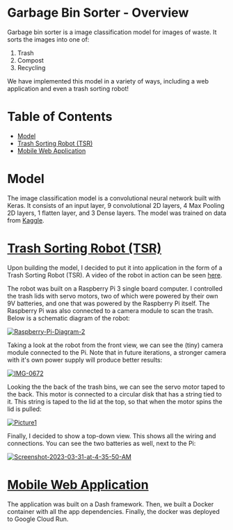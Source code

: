 # Garbage Bin Sorter - Overview
Garbage bin sorter is a image classification model for images of waste. It sorts the images into one of:

 1. Trash
 2. Compost
 3. Recycling

We have implemented this model in a variety of ways, including a web application and even a trash sorting robot! 

# Table of Contents
- [Model](#model)
- [Trash Sorting Robot (TSR)](#trash-sorting-robot-tsr)
- [Mobile Web Application](#mobile-web-application)


# Model
The image classification model is a convolutional neural network built with Keras. It consists of an input layer, 9 convolutional 2D layers, 4 Max Pooling 2D layers, 1 flatten layer, and 3 Dense layers. The model was trained on data from [Kaggle](https://www.kaggle.com/datasets/mostafaabla/garbage-classification?select=garbage_classification). 

# [Trash Sorting Robot (TSR)](https://www.youtube.com/watch?v=s5CwtBsv_bo)
Upon building the model, I decided to put it into application in the form of a Trash Sorting Robot (TSR). A video of the robot in action can be seen [here](https://www.youtube.com/watch?v=s5CwtBsv_bo).

The robot was built on a Raspberry Pi 3 single board computer. I controlled the trash lids with servo motors, two of which were powered by their own 9V batteries, and one that was powered by the Raspberry Pi itself. The Raspberry Pi was also connected to a camera module to scan the trash. Below is a schematic diagram of the robot:

<a href="https://ibb.co/60QK9bj"><img src="https://i.ibb.co/nMpXdfx/Raspberry-Pi-Diagram-2.png" alt="Raspberry-Pi-Diagram-2" border="0"></a>

Taking a look at the robot from the front view, we can see the (tiny) camera module connected to the Pi. Note that in future iterations, a stronger camera with it's own power supply will produce better results:

<a href="https://ibb.co/jGMP7Pz"><img src="https://i.ibb.co/mtqVQV0/IMG-0672.jpg" alt="IMG-0672" border="0"></a>

Looking the the back of the trash bins, we can see the servo motor taped to the back. This motor is connected to a circular disk that has a string tied to it. This string is taped to the lid at the top, so that when the motor spins the lid is pulled:

<a href="https://ibb.co/fd7bzSG"><img src="https://i.ibb.co/YBG6FWT/Picture1.png" alt="Picture1" border="0"></a>

Finally, I decided to show a top-down view. This shows all the wiring and connections. You can see the two batteries as well, next to the Pi:

<a href="https://ibb.co/FHg27w6"><img src="https://i.ibb.co/fD4f0pM/Screenshot-2023-03-31-at-4-35-50-AM.png" alt="Screenshot-2023-03-31-at-4-35-50-AM" border="0"></a>

# [Mobile Web Application](https://gargabe-classifier-jxq632gueq-uc.a.run.app/)
The application was built on a Dash framework. Then, we built a Docker container with all the app dependencies. Finally, the docker was deployed to Google Cloud Run. 
